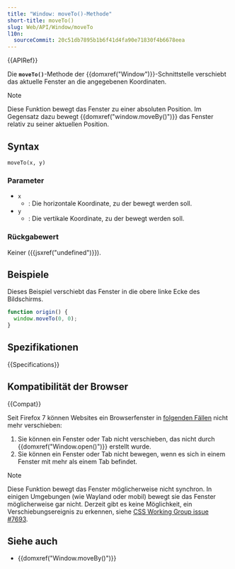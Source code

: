 ```yaml
---
title: "Window: moveTo()-Methode"
short-title: moveTo()
slug: Web/API/Window/moveTo
l10n:
  sourceCommit: 20c51db7895b1b6f41d4fa90e71830f4b6678eea
---
```


{{APIRef}}

Die **`moveTo()`**-Methode der {{domxref("Window")}}-Schnittstelle verschiebt das aktuelle Fenster an die angegebenen Koordinaten.

> [!NOTE]
> Diese Funktion bewegt das Fenster zu einer absoluten Position. Im Gegensatz dazu bewegt {{domxref("window.moveBy()")}} das Fenster relativ zu seiner aktuellen Position.

## Syntax

```js-nolint
moveTo(x, y)
```

### Parameter

- `x`
  - : Die horizontale Koordinate, zu der bewegt werden soll.
- `y`
  - : Die vertikale Koordinate, zu der bewegt werden soll.

### Rückgabewert

Keiner ({{jsxref("undefined")}}).

## Beispiele

Dieses Beispiel verschiebt das Fenster in die obere linke Ecke des Bildschirms.

```js
function origin() {
  window.moveTo(0, 0);
}
```

## Spezifikationen

{{Specifications}}

## Kompatibilität der Browser

{{Compat}}

Seit Firefox 7 können Websites ein Browserfenster in [folgenden Fällen](https://bugzil.la/565541#c24) nicht mehr verschieben:

1. Sie können ein Fenster oder Tab nicht verschieben, das nicht durch {{domxref("Window.open()")}} erstellt wurde.
2. Sie können ein Fenster oder Tab nicht bewegen, wenn es sich in einem Fenster mit mehr als einem Tab befindet.

> [!NOTE]
> Diese Funktion bewegt das Fenster möglicherweise nicht synchron.
> In einigen Umgebungen (wie Wayland oder mobil) bewegt sie das Fenster möglicherweise gar nicht. Derzeit gibt es keine Möglichkeit, ein Verschiebungsereignis zu erkennen, siehe [CSS Working Group issue #7693](https://github.com/w3c/csswg-drafts/issues/7693).

## Siehe auch

- {{domxref("Window.moveBy()")}}
